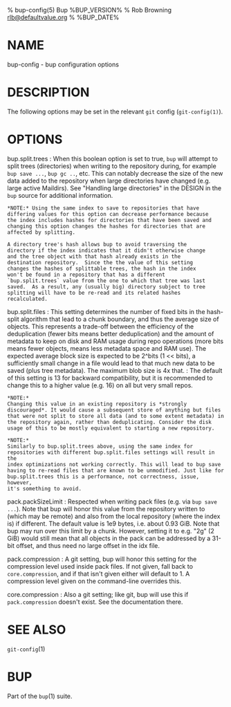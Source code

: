 % bup-config(5) Bup %BUP_VERSION%
% Rob Browning <rlb@defaultvalue.org>
% %BUP_DATE%

# NAME

bup-config - bup configuration options

# DESCRIPTION

The following options may be set in the relevant `git` config
(`git-config(1)`).

# OPTIONS

bup.split.trees
:   When this boolean option is set to true, `bup` will attempt to
    split trees (directories) when writing to the repository during,
    for example `bup save ...`, `bup gc ..`, etc.  This can notably
    decrease the size of the new data added to the repository when
    large directories have changed (e.g. large active Maildirs).  See
    "Handling large directories" in the DESIGN in the `bup` source for
    additional information.

    *NOTE:* Using the same index to save to repositories that have
    differing values for this option can decrease performance because
    the index includes hashes for directories that have been saved and
    changing this option changes the hashes for directories that are
    affected by splitting.

    A directory tree's hash allows bup to avoid traversing the
    directory if the index indicates that it didn't otherwise change
    and the tree object with that hash already exists in the
    destination repository.  Since the the value of this setting
    changes the hashes of splittable trees, the hash in the index
    won't be found in a repository that has a different
    `bup.split.trees` value from the one to which that tree was last
    saved.  As a result, any (usually big) directory subject to tree
    splitting will have to be re-read and its related hashes
    recalculated.

bup.split.files
:   This setting determines the number of fixed bits in the hash-split
    algorithm that lead to a chunk boundary, and thus the average size of
    objects. This represents a trade-off between the efficiency of the
    deduplication (fewer bits means better deduplication) and the amount
    of metadata to keep on disk and RAM usage during repo operations
    (more bits means fewer objects, means less metadata space and RAM use).
    The expected average block size is expected to be 2^bits (1 << bits),
    a sufficiently small change in a file would lead to that much new data
    to be saved (plus tree metadata). The maximum blob size is 4x that.
:   The default of this setting is 13 for backward compatibility, but it
    is recommended to change this to a higher value (e.g. 16) on all but
    very small repos.

    *NOTE:*
    Changing this value in an existing repository is *strongly
    discouraged*. It would cause a subsequent store of anything but files
    that were not split to store all data (and to some extent metadata) in
    the repository again, rather than deduplicating. Consider the disk
    usage of this to be mostly equivalent to starting a new repository.

    *NOTE:*
    Similarly to bup.split.trees above, using the same index for
    repositories with different bup.split.files settings will result in the
    index optimizations not working correctly. This will lead to bup save
    having to re-read files that are known to be unmodified. Just like for
    bup.split.trees this is a performance, not correctness, issue, however,
    it's something to avoid.

pack.packSizeLimit
:   Respected when writing pack files (e.g. via `bup save ...`).
    Note that bup will honor this value from the repository written to
    (which may be remote) and also from the local repository (where the
    index is) if different.
    The default value is 1e9 bytes, i.e. about 0.93 GiB.
    Note that bup may run over this limit by a chunk. However, setting it
    to e.g. "2g" (2 GiB) would still mean that all objects in the pack can
    be addressed by a 31-bit offset, and thus need no large offset in the
    idx file.

pack.compression
:   A git setting, bup will honor this setting for the compression level
    used inside pack files. If not given, fall back to `core.compression`,
    and if that isn't given either will default to 1.
    A compression level given on the command-line overrides this.

core.compression
:   Also a git setting; like git, bup will use this if `pack.compression`
    doesn't exist. See the documentation there.

# SEE ALSO

`git-config`(1)

# BUP

Part of the `bup`(1) suite.
